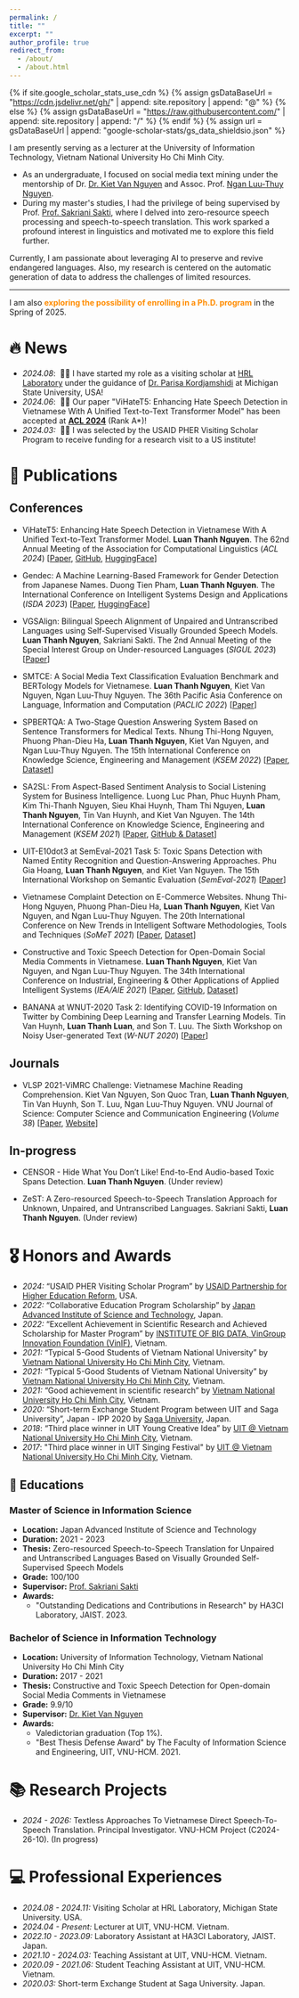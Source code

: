 ```yaml
---
permalink: /
title: ""
excerpt: ""
author_profile: true
redirect_from: 
  - /about/
  - /about.html
---
```


{% if site.google_scholar_stats_use_cdn %}
{% assign gsDataBaseUrl = "https://cdn.jsdelivr.net/gh/" | append: site.repository | append: "@" %}
{% else %}
{% assign gsDataBaseUrl = "https://raw.githubusercontent.com/" | append: site.repository | append: "/" %}
{% endif %}
{% assign url = gsDataBaseUrl | append: "google-scholar-stats/gs_data_shieldsio.json" %}

<span class='anchor' id='about-me'></span>

I am presently serving as a lecturer at the University of Information Technology, Vietnam National University Ho Chi Minh City. 
- As an undergraduate, I focused on social media text mining under the mentorship of Dr. [Dr. Kiet Van Nguyen](https://www.researchgate.net/profile/Kiet-Nguyen-14) and Assoc. Prof. [Ngan Luu-Thuy Nguyen](https://dblp.org/pid/174/4407.html).
- During my master's studies, I had the privilege of being supervised by Prof. [Prof. Sakriani Sakti](https://hai-lab.naist.jp/profile/ssakti/index.html), where I delved into zero-resource speech processing and speech-to-speech translation. This work sparked a profound interest in linguistics and motivated me to explore this field further.

Currently, I am passionate about leveraging AI to preserve and revive endangered languages. Also, my research is centered on the automatic generation of data to address the challenges of limited resources.

---

I am also <span style="color: #FF8C00; font-weight: bold;">exploring the possibility of enrolling in a Ph.D. program</span> in the Spring of 2025.

# 🔥 News
- *2024.08*: &nbsp;🎉🎉 I have started my role as a visiting scholar at [HRL Laboratory](https://hlr.github.io/team/) under the guidance of [Dr. Parisa Kordjamshidi](https://www.cse.msu.edu/~kordjams/) at Michigan State University, USA!
- *2024.06*: &nbsp;🎉🎉 Our paper "ViHateT5: Enhancing Hate Speech Detection in Vietnamese With A Unified Text-to-Text Transformer Model" has been accepted at [**ACL 2024**](https://2024.aclweb.org/) (Rank A*)!
- *2024.03:* &nbsp;🎉🎉 I was selected by the USAID PHER Visiting Scholar Program to receive funding for a research visit to a US institute!

# 📝 Publications 

## Conferences

- ViHateT5: Enhancing Hate Speech Detection in Vietnamese With A Unified Text-to-Text Transformer Model. **Luan Thanh Nguyen**. The 62nd Annual Meeting of the Association for Computational Linguistics (*ACL 2024*) [[Paper](https://arxiv.org/pdf/2405.14141), [GitHub](https://github.com/tarudesu/ViHateT5), [HuggingFace](https://huggingface.co/collections/tarudesu/vihatet5-vietnamese-hate-speech-detection-with-t5-66501594d93e8d70825a718e)] 

- Gendec: A Machine Learning-Based Framework for Gender Detection from Japanese Names. Duong Tien Pham, **Luan Thanh Nguyen**. The International Conference on Intelligent Systems Design and Applications (*ISDA 2023*) [[Paper](https://arxiv.org/pdf/2311.11001), [HuggingFace](https://huggingface.co/collections/tarudesu/gendec-gender-detection-from-japanese-names-65e0a5b9a0c6304cf49a99ed)] 

- VGSAlign: Bilingual Speech Alignment of Unpaired and Untranscribed Languages using Self-Supervised Visually Grounded Speech Models. **Luan Thanh Nguyen**, Sakriani Sakti. The 2nd Annual Meeting of the Special Interest Group on Under-resourced Languages (*SIGUL 2023*) [[Paper](https://www.isca-archive.org/sigul_2023/nguyen23_sigul.pdf)]

- SMTCE: A Social Media Text Classification Evaluation Benchmark and BERTology Models for Vietnamese. **Luan Thanh Nguyen**, Kiet Van Nguyen, Ngan Luu-Thuy Nguyen. The 36th Pacific Asia Conference on Language, Information and Computation (*PACLIC 2022*) [[Paper](https://aclanthology.org/2022.paclic-1.31.pdf)]

- SPBERTQA: A Two-Stage Question Answering System Based on Sentence Transformers for Medical Texts. Nhung Thi-Hong Nguyen, Phuong Phan-Dieu Ha, **Luan Thanh Nguyen**, Kiet Van Nguyen, and Ngan Luu-Thuy Nguyen. The 15th International Conference on Knowledge Science, Engineering and Management (*KSEM 2022*) [[Paper](https://arxiv.org/pdf/2206.09600), [Dataset](https://huggingface.co/datasets/tarudesu/ViHealthQA)]

- SA2SL: From Aspect-Based Sentiment Analysis to Social Listening System for Business Intelligence. Luong Luc Phan, Phuc Huynh Pham, Kim Thi-Thanh Nguyen, Sieu Khai Huynh, Tham Thi Nguyen, **Luan Thanh Nguyen**, Tin Van Huynh, and Kiet Van Nguyen. The 14th International Conference on Knowledge Science, Engineering and Management (*KSEM 2021*) [[Paper](https://arxiv.org/pdf/2105.15079), [GitHub & Dataset](https://github.com/LuongPhan/UIT-ViSFD)]

- UIT-E10dot3 at SemEval-2021 Task 5: Toxic Spans Detection with Named Entity Recognition and Question-Answering Approaches. Phu Gia Hoang, **Luan Thanh Nguyen**, and Kiet Van Nguyen. The 15th International Workshop on Semantic Evaluation (*SemEval-2021*) [[Paper](https://aclanthology.org/2021.semeval-1.125.pdf)]

- Vietnamese Complaint Detection on E-Commerce Websites. Nhung Thi-Hong Nguyen, Phuong Phan-Dieu Ha, **Luan Thanh Nguyen**, Kiet Van Nguyen, and Ngan Luu-Thuy Nguyen. The 20th International Conference on New Trends in Intelligent Software Methodologies, Tools and Techniques (*SoMeT 2021*) [[Paper](https://arxiv.org/pdf/2104.11969), [Dataset](https://huggingface.co/datasets/tarudesu/ViOCD)]

- Constructive and Toxic Speech Detection for Open-Domain Social Media Comments in Vietnamese. **Luan Thanh Nguyen**, Kiet Van Nguyen, and Ngan Luu-Thuy Nguyen. The 34th International Conference on Industrial, Engineering & Other Applications of Applied Intelligent Systems (*IEA/AIE 2021*) [[Paper](https://arxiv.org/pdf/2103.10069), [GitHub](https://github.com/tarudesu/ViCTSD), [Dataset](https://huggingface.co/datasets/tarudesu/ViCTSD)]

- BANANA at WNUT-2020 Task 2: Identifying COVID-19 Information on Twitter by Combining Deep Learning and Transfer Learning Models. Tin Van Huynh, **Luan Thanh Luan**, and Son T. Luu. The Sixth Workshop on Noisy User-generated Text (*W-NUT 2020*) [[Paper](https://aclanthology.org/2020.wnut-1.50.pdf)]

## Journals
- VLSP 2021-ViMRC Challenge: Vietnamese Machine Reading Comprehension. Kiet Van Nguyen, Son Quoc Tran, **Luan Thanh Nguyen**, Tin Van Huynh, Son T. Luu, Ngan Luu-Thuy Nguyen. VNU Journal of Science: Computer Science and Communication Engineering (*Volume 38*) [[Paper](https://jcsce.vnu.edu.vn/index.php/jcsce/article/view/340), [Website](https://vlsp.org.vn/vlsp2021/eval/mrc)]

## In-progress
- CENSOR - Hide What You Don’t Like! End-to-End Audio-based Toxic Spans Detection. **Luan Thanh Nguyen**. (Under review)

- ZeST: A Zero-resourced Speech-to-Speech Translation Approach for Unknown, Unpaired, and Untranscribed Languages. Sakriani Sakti, **Luan Thanh Nguyen**. (Under review)

# 🎖 Honors and Awards
- *2024:* “USAID PHER Visiting Scholar Program” by [USAID Partnership for Higher Education Reform](https://phervietnam.org/), USA.
- *2022:* “Collaborative Education Program Scholarship” by [Japan Advanced Institute of Science and Technology](https://www.jaist.ac.jp/english/), Japan.
- *2022:* “Excellent Achievement in Scientific Research and Achieved Scholarship for Master Program” by [INSTITUTE OF BIG DATA, VinGroup Innovation Foundation (VinIF)](https://vinif.org/en/), Vietnam.
- *2021:* “Typical 5-Good Students of Vietnam National University” by [Vietnam National University Ho Chi Minh City](https://vnuhcm.edu.vn/), Vietnam.
- *2021:* “Typical 5-Good Students of Vietnam National University” by [Vietnam National University Ho Chi Minh City](https://vnuhcm.edu.vn/), Vietnam.
- *2021:* “Good achievement in scientific research” by [Vietnam National University Ho Chi Minh City](https://vnuhcm.edu.vn/), Vietnam.
- *2020:* “Short-term Exchange Student Program between UIT and Saga
University”, Japan - IPP 2020 by [Saga University](https://www.saga-u.ac.jp/en/), Japan.
- *2018*: “Third place winner in UIT Young Creative Idea” by [UIT @ Vietnam National University Ho Chi Minh City](https://en.uit.edu.vn/), Vietnam.
- *2017*: "Third place winner in UIT Singing Festival" by [UIT @ Vietnam National University Ho Chi Minh City](https://en.uit.edu.vn/), Vietnam.

## 📖 Educations

### Master of Science in Information Science
- **Location:** Japan Advanced Institute of Science and Technology  
- **Duration:** 2021 - 2023  
- **Thesis:** Zero-resourced Speech-to-Speech Translation for Unpaired and Untranscribed Languages Based on Visually Grounded Self-Supervised Speech Models  
- **Grade:** 100/100  
- **Supervisor:** [Prof. Sakriani Sakti](https://hai-lab.naist.jp/profile/ssakti/index.html)  
- **Awards:**
  - "Outstanding Dedications and Contributions in Research" by HA3CI Laboratory, JAIST. 2023.


### Bachelor of Science in Information Technology
- **Location:** University of Information Technology, Vietnam National University Ho Chi Minh City  
- **Duration:** 2017 - 2021  
- **Thesis:** Constructive and Toxic Speech Detection for Open-domain Social Media Comments in Vietnamese  
- **Grade:** 9.9/10  
- **Supervisor:** [Dr. Kiet Van Nguyen](https://www.researchgate.net/profile/Kiet-Nguyen-14)  
- **Awards:**
  - Valedictorian graduation (Top 1%).
  - "Best Thesis Defense Award" by The Faculty of Information Science and Engineering, UIT, VNU-HCM. 2021.


# 📚 Research Projects
- *2024 - 2026:* Textless Approaches To Vietnamese Direct Speech-To-Speech Translation. Principal Investigator. VNU-HCM Project (C2024-26-10). (In progress)

# 💻 Professional Experiences
- *2024.08 - 2024.11:* Visiting Scholar at HRL Laboratory, Michigan State University. USA.
- *2024.04 - Present:* Lecturer at UIT, VNU-HCM. Vietnam.
- *2022.10 - 2023.09:* Laboratory Assistant at HA3CI Laboratory, JAIST. Japan.
- *2021.10 - 2024.03:* Teaching Assistant at UIT, VNU-HCM. Vietnam.
- *2020.09 - 2021.06:* Student Teaching Assistant at UIT, VNU-HCM. Vietnam.
- *2020.03:* Short-term Exchange Student at Saga University. Japan.